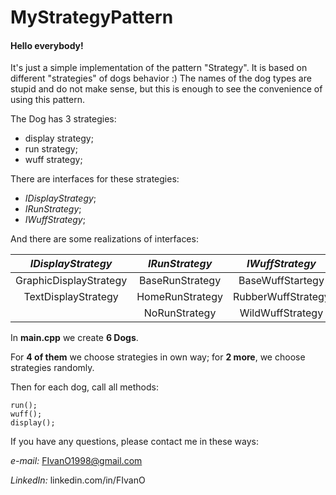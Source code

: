 # MyStrategyPattern

#### Hello everybody!

It's just a simple implementation of the pattern "Strategy".
It is based on different "strategies" of dogs behavior :)
The names of the dog types are stupid and do not make sense, but this is enough to see the convenience of using this pattern.



The Dog has 3 strategies:
- display strategy;
- run strategy;
- wuff strategy;




There are interfaces for these strategies:
- *IDisplayStrategy*;
- *IRunStrategy*; 
- *IWuffStrategy*;




And there are some realizations of interfaces: 

| *IDisplayStrategy*     | *IRunStrategy*  | *IWuffStrategy*    |
| :--------------------: | :-------------: | :----------------: |
| GraphicDisplayStrategy | BaseRunStrategy | BaseWuffStartegy   |
| TextDisplayStrategy    | HomeRunStrategy | RubberWuffStrategy |
|                        | NoRunStrategy   | WildWuffStrategy   |

In **main.cpp** we create **6 Dogs**.

For **4 of them** we choose strategies in own way; for **2 more**, we choose strategies randomly. 

Then for each dog, call all methods: 
```
run(); 
wuff(); 
display();
```

If you have any questions, please contact me in these ways: 

*e-mail:* FIvanO1998@gmail.com 

*LinkedIn:* linkedin.com/in/FIvanO
